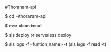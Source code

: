 #Thoranam-api

$ cd ~\thoranam-api

$ mvn clean install

$ sls deploy or serverless deploy

$ sls logs -f <funtion_name> -t (sls logs -f read -t)


